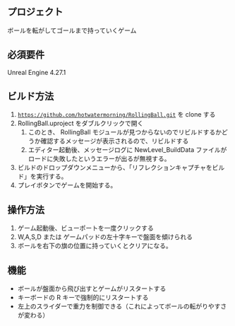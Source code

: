 ## プロジェクト

ボールを転がしてゴールまで持っていくゲーム

## 必須要件

Unreal Engine 4.27.1

## ビルド方法

1. [`https://github.com/hotwatermorning/RollingBall.git`](https://github.com/hotwatermorning/RollingBall.git) を clone する
2. RollingBall.uproject をダブルクリックで開く
    1. このとき、 RollingBall モジュールが見つからないのでリビルドするかどうか確認するメッセージが表示されるので、リビルドする
    2. エディター起動後、メッセージログに NewLevel_BuildData ファイルがロードに失敗したというエラーが出るが無視する。
3. ビルドのドロップダウンメニューから、「リフレクションキャプチャをビルド」を実行する。
4. プレイボタンでゲームを開始する。

## 操作方法

1. ゲーム起動後、ビューポートを一度クリックする
2. W,A,S,D または ゲームパッドの左十字キーで盤面を傾けられる
3. ボールを右下の旗の位置に持っていくとクリアになる。

## 機能

- ボールが盤面から飛び出すとゲームがリスタートする
- キーボードの R キーで強制的にリスタートする
- 左上のスライダーで重力を制御できる（これによってボールの転がりやすさが変わる）
